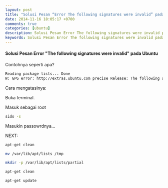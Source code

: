 ```yaml
---
layout: post
title: "Solusi Pesan “Error The following signatures were invalid” pada Ubuntu"
date: 2014-11-16 18:05:17 +0700
comments: true
categories: [ubuntu]
description: Solusi Pesan Error The following signatures were invalid pada Ubuntu
keywords: Solusi Pesan Error The following signatures were invalid pada Ubuntu
---
```

#### Solusi Pesan Error "The following signatures were invalid" pada Ubuntu
Contohnya seperti apa?
```sh
Reading package lists... Done
W: GPG error: http://extras.ubuntu.com precise Release: The following signatures were invalid: BADSIG 16126D3A3E5C1192 Ubuntu Extras Archive Automatic Signing Key <ftpmaster@ubuntu.com>
```
<!-- more -->
Cara mengatasinya:

Buka terminal.

Masuk sebagai root
```sh
sido -s
```
Masukin passowrdnya...

NEXT:
```sh
apt-get clean
```
```sh
mv /var/lib/apt/lists /tmp
```
```sh
mkdir -p /var/lib/apt/lists/partial
```
```sh
apt-get clean
```
```sh
apt-get update
```